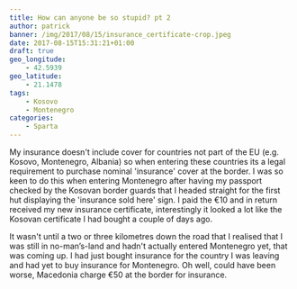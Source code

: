 ```yaml
---
title: How can anyone be so stupid? pt 2
author: patrick
banner: /img/2017/08/15/insurance_certificate-crop.jpeg
date: 2017-08-15T15:31:21+01:00
draft: true
geo_longitude:
    - 42.5939
geo_latitude:
    - 21.1478
tags:
    - Kosovo
    - Montenegro
categories:
    - Sparta
---
```

My insurance doesn't include cover for countries not part of the EU (e.g. Kosovo, Montenegro, Albania) so when entering these countries its a legal requirement to purchase nominal 'insurance' cover at the border. I was so keen to do this when entering Montenegro after having my passport checked by the Kosovan border guards that I headed straight for the first hut displaying the 'insurance sold here' sign. I paid the €10 and in return received my new insurance certificate, interestingly it looked a lot like the Kosovan certificate I had bought a couple of days ago.

<!--more-->

It wasn't until a two or three kilometres down the road that I realised that I was still in no-man’s-land and hadn't actually entered Montenegro yet, that was coming up. I had just bought insurance for the country I was leaving and had yet to buy insurance for Montenegro. Oh well, could have been worse, Macedonia charge €50 at the border for insurance.
